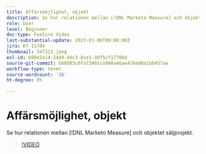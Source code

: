 ```yaml
---
title: Affärsmöjlighet, objekt
description: Se hur relationen mellan [!DNL Marketo Measure] och objektet säljprojekt.
role: User
level: Beginner
doc-type: Feature Video
last-substantial-update: 2023-01-06T00:00:00Z
jira: KT-11704
thumbnail: 347223.jpeg
exl-id: b80e5a14-24d4-4dc3-8ce1-30f5cf1770bd
source-git-commit: b60003c6fa73401ca980a46ae47be00a1bb457ae
workflow-type: tm+mt
source-wordcount: '26'
ht-degree: 0%

---
```


# Affärsmöjlighet, objekt

Se hur relationen mellan [!DNL Marketo Measure] och objektet säljprojekt.

>[!VIDEO](https://video.tv.adobe.com/v/347223/?quality=12&learn=on)
